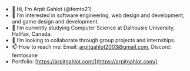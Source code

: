 - 👋 Hi, I’m Arpit Gahlot (@femto21)
- 👀 I’m interested in software engineering, web design and development, and game design and development.
- 🌱 I’m currently studying Computer Science at Dalhousie University, Halifax, Canada.
- 💞️ I’m looking to collaborate through group projects and internships.
- 📫 How to reach me: Email: arpitgahlot2003@gmail.com, Discord: femtosane
- Portfolio: [https://arpitgahlot.com/](https://arpitgahlot.com/)

<!---
femto21/femto21 is a ✨ special ✨ repository because its `README.md` (this file) appears on your GitHub profile.
You can click the Preview link to take a look at your changes.
--->

